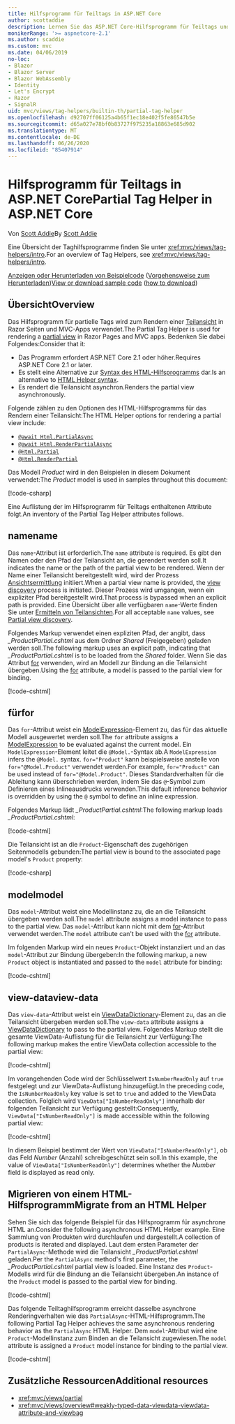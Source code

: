 ```yaml
---
title: Hilfsprogramm für Teiltags in ASP.NET Core
author: scottaddie
description: Lernen Sie das ASP.NET Core-Hilfsprogramm für Teiltags und die Rolle seiner Attribute beim Rendern einer Teilansicht kennen.
monikerRange: '>= aspnetcore-2.1'
ms.author: scaddie
ms.custom: mvc
ms.date: 04/06/2019
no-loc:
- Blazor
- Blazor Server
- Blazor WebAssembly
- Identity
- Let's Encrypt
- Razor
- SignalR
uid: mvc/views/tag-helpers/builtin-th/partial-tag-helper
ms.openlocfilehash: d92707ff06125a4b65f1ec18e402f5fe86547b5e
ms.sourcegitcommit: d65a027e78bf0b83727f975235a18863e685d902
ms.translationtype: MT
ms.contentlocale: de-DE
ms.lasthandoff: 06/26/2020
ms.locfileid: "85407914"
---
```

# <a name="partial-tag-helper-in-aspnet-core"></a><span data-ttu-id="2d496-103">Hilfsprogramm für Teiltags in ASP.NET Core</span><span class="sxs-lookup"><span data-stu-id="2d496-103">Partial Tag Helper in ASP.NET Core</span></span>

<span data-ttu-id="2d496-104">Von [Scott Addie](https://github.com/scottaddie)</span><span class="sxs-lookup"><span data-stu-id="2d496-104">By [Scott Addie](https://github.com/scottaddie)</span></span>

<span data-ttu-id="2d496-105">Eine Übersicht der Taghilfsprogramme finden Sie unter <xref:mvc/views/tag-helpers/intro>.</span><span class="sxs-lookup"><span data-stu-id="2d496-105">For an overview of Tag Helpers, see <xref:mvc/views/tag-helpers/intro>.</span></span>

<span data-ttu-id="2d496-106">[Anzeigen oder Herunterladen von Beispielcode](https://github.com/dotnet/AspNetCore.Docs/tree/master/aspnetcore/mvc/views/tag-helpers/built-in/samples) ([Vorgehensweise zum Herunterladen](xref:index#how-to-download-a-sample))</span><span class="sxs-lookup"><span data-stu-id="2d496-106">[View or download sample code](https://github.com/dotnet/AspNetCore.Docs/tree/master/aspnetcore/mvc/views/tag-helpers/built-in/samples) ([how to download](xref:index#how-to-download-a-sample))</span></span>

## <a name="overview"></a><span data-ttu-id="2d496-107">Übersicht</span><span class="sxs-lookup"><span data-stu-id="2d496-107">Overview</span></span>

<span data-ttu-id="2d496-108">Das Hilfsprogramm für partielle Tags wird zum Rendern einer [Teilansicht](xref:mvc/views/partial) in Razor Seiten und MVC-Apps verwendet.</span><span class="sxs-lookup"><span data-stu-id="2d496-108">The Partial Tag Helper is used for rendering a [partial view](xref:mvc/views/partial) in Razor Pages and MVC apps.</span></span> <span data-ttu-id="2d496-109">Bedenken Sie dabei Folgendes:</span><span class="sxs-lookup"><span data-stu-id="2d496-109">Consider that it:</span></span>

* <span data-ttu-id="2d496-110">Das Programm erfordert ASP.NET Core 2.1 oder höher.</span><span class="sxs-lookup"><span data-stu-id="2d496-110">Requires ASP.NET Core 2.1 or later.</span></span>
* <span data-ttu-id="2d496-111">Es stellt eine Alternative zur [Syntax des HTML-Hilfsprogramms](xref:mvc/views/partial#reference-a-partial-view) dar.</span><span class="sxs-lookup"><span data-stu-id="2d496-111">Is an alternative to [HTML Helper syntax](xref:mvc/views/partial#reference-a-partial-view).</span></span>
* <span data-ttu-id="2d496-112">Es rendert die Teilansicht asynchron.</span><span class="sxs-lookup"><span data-stu-id="2d496-112">Renders the partial view asynchronously.</span></span>

<span data-ttu-id="2d496-113">Folgende zählen zu den Optionen des HTML-Hilfsprogramms für das Rendern einer Teilansicht:</span><span class="sxs-lookup"><span data-stu-id="2d496-113">The HTML Helper options for rendering a partial view include:</span></span>

* [`@await Html.PartialAsync`](/dotnet/api/microsoft.aspnetcore.mvc.rendering.htmlhelperpartialextensions.partialasync)
* [`@await Html.RenderPartialAsync`](/dotnet/api/microsoft.aspnetcore.mvc.rendering.htmlhelperpartialextensions.renderpartialasync)
* [`@Html.Partial`](/dotnet/api/microsoft.aspnetcore.mvc.rendering.htmlhelperpartialextensions.partial)
* [`@Html.RenderPartial`](/dotnet/api/microsoft.aspnetcore.mvc.rendering.htmlhelperpartialextensions.renderpartial)

<span data-ttu-id="2d496-114">Das Modell *Product* wird in den Beispielen in diesem Dokument verwendet:</span><span class="sxs-lookup"><span data-stu-id="2d496-114">The *Product* model is used in samples throughout this document:</span></span>

[!code-csharp[](samples/TagHelpersBuiltIn/Models/Product.cs)]

<span data-ttu-id="2d496-115">Eine Auflistung der im Hilfsprogramm für Teiltags enthaltenen Attribute folgt.</span><span class="sxs-lookup"><span data-stu-id="2d496-115">An inventory of the Partial Tag Helper attributes follows.</span></span>

## <a name="name"></a><span data-ttu-id="2d496-116">name</span><span class="sxs-lookup"><span data-stu-id="2d496-116">name</span></span>

<span data-ttu-id="2d496-117">Das `name`-Attribut ist erforderlich.</span><span class="sxs-lookup"><span data-stu-id="2d496-117">The `name` attribute is required.</span></span> <span data-ttu-id="2d496-118">Es gibt den Namen oder den Pfad der Teilansicht an, die gerendert werden soll.</span><span class="sxs-lookup"><span data-stu-id="2d496-118">It indicates the name or the path of the partial view to be rendered.</span></span> <span data-ttu-id="2d496-119">Wenn der Name einer Teilansicht bereitgestellt wird, wird der Prozess [Ansichtsermittlung](xref:mvc/views/overview#view-discovery) initiiert.</span><span class="sxs-lookup"><span data-stu-id="2d496-119">When a partial view name is provided, the [view discovery](xref:mvc/views/overview#view-discovery) process is initiated.</span></span> <span data-ttu-id="2d496-120">Dieser Prozess wird umgangen, wenn ein expliziter Pfad bereitgestellt wird.</span><span class="sxs-lookup"><span data-stu-id="2d496-120">That process is bypassed when an explicit path is provided.</span></span> <span data-ttu-id="2d496-121">Eine Übersicht über alle verfügbaren `name`-Werte finden Sie unter [Ermitteln von Teilansichten](xref:mvc/views/partial#partial-view-discovery).</span><span class="sxs-lookup"><span data-stu-id="2d496-121">For all acceptable `name` values, see [Partial view discovery](xref:mvc/views/partial#partial-view-discovery).</span></span>

<span data-ttu-id="2d496-122">Folgendes Markup verwendet einen expliziten Pfad, der angibt, dass *_ProductPartial.cshtml* aus dem Ordner *Shared* (Freigegeben) geladen werden soll.</span><span class="sxs-lookup"><span data-stu-id="2d496-122">The following markup uses an explicit path, indicating that *_ProductPartial.cshtml* is to be loaded from the *Shared* folder.</span></span> <span data-ttu-id="2d496-123">Wenn Sie das Attribut [for](#for) verwenden, wird an Modell zur Bindung an die Teilansicht übergeben.</span><span class="sxs-lookup"><span data-stu-id="2d496-123">Using the [for](#for) attribute, a model is passed to the partial view for binding.</span></span>

[!code-cshtml[](samples/TagHelpersBuiltIn/Pages/Product.cshtml?name=snippet_Name)]

## <a name="for"></a><span data-ttu-id="2d496-124">für</span><span class="sxs-lookup"><span data-stu-id="2d496-124">for</span></span>

<span data-ttu-id="2d496-125">Das `for`-Attribut weist ein [ModelExpression](/dotnet/api/microsoft.aspnetcore.mvc.viewfeatures.modelexpression)-Element zu, das für das aktuelle Modell ausgewertet werden soll.</span><span class="sxs-lookup"><span data-stu-id="2d496-125">The `for` attribute assigns a [ModelExpression](/dotnet/api/microsoft.aspnetcore.mvc.viewfeatures.modelexpression) to be evaluated against the current model.</span></span> <span data-ttu-id="2d496-126">Ein `ModelExpression`-Element leitet die `@Model.`-Syntax ab.</span><span class="sxs-lookup"><span data-stu-id="2d496-126">A `ModelExpression` infers the `@Model.` syntax.</span></span> <span data-ttu-id="2d496-127">`for="Product"` kann beispielsweise anstelle von `for="@Model.Product"` verwendet werden.</span><span class="sxs-lookup"><span data-stu-id="2d496-127">For example, `for="Product"` can be used instead of `for="@Model.Product"`.</span></span> <span data-ttu-id="2d496-128">Dieses Standardverhalten für die Ableitung kann überschrieben werden, indem Sie das `@`-Symbol zum Definieren eines Inlineausdrucks verwenden.</span><span class="sxs-lookup"><span data-stu-id="2d496-128">This default inference behavior is overridden by using the `@` symbol to define an inline expression.</span></span>

<span data-ttu-id="2d496-129">Folgendes Markup lädt *_ProductPartial.cshtml*:</span><span class="sxs-lookup"><span data-stu-id="2d496-129">The following markup loads *_ProductPartial.cshtml*:</span></span>

[!code-cshtml[](samples/TagHelpersBuiltIn/Pages/Product.cshtml?name=snippet_For)]

<span data-ttu-id="2d496-130">Die Teilansicht ist an die `Product`-Eigenschaft des zugehörigen Seitenmodells gebunden:</span><span class="sxs-lookup"><span data-stu-id="2d496-130">The partial view is bound to the associated page model's `Product` property:</span></span>

[!code-csharp[](samples/TagHelpersBuiltIn/Pages/Product.cshtml.cs?highlight=8)]

## <a name="model"></a><span data-ttu-id="2d496-131">model</span><span class="sxs-lookup"><span data-stu-id="2d496-131">model</span></span>

<span data-ttu-id="2d496-132">Das `model`-Attribut weist eine Modellinstanz zu, die an die Teilansicht übergeben werden soll.</span><span class="sxs-lookup"><span data-stu-id="2d496-132">The `model` attribute assigns a model instance to pass to the partial view.</span></span> <span data-ttu-id="2d496-133">Das `model`-Attribut kann nicht mit dem [for](#for)-Attribut verwendet werden.</span><span class="sxs-lookup"><span data-stu-id="2d496-133">The `model` attribute can't be used with the [for](#for) attribute.</span></span>

<span data-ttu-id="2d496-134">Im folgenden Markup wird ein neues `Product`-Objekt instanziiert und an das `model`-Attribut zur Bindung übergeben:</span><span class="sxs-lookup"><span data-stu-id="2d496-134">In the following markup, a new `Product` object is instantiated and passed to the `model` attribute for binding:</span></span>

[!code-cshtml[](samples/TagHelpersBuiltIn/Pages/Product.cshtml?name=snippet_Model)]

## <a name="view-data"></a><span data-ttu-id="2d496-135">view-data</span><span class="sxs-lookup"><span data-stu-id="2d496-135">view-data</span></span>

<span data-ttu-id="2d496-136">Das `view-data`-Attribut weist ein [ViewDataDictionary](/dotnet/api/microsoft.aspnetcore.mvc.viewfeatures.viewdatadictionary)-Element zu, das an die Teilansicht übergeben werden soll.</span><span class="sxs-lookup"><span data-stu-id="2d496-136">The `view-data` attribute assigns a [ViewDataDictionary](/dotnet/api/microsoft.aspnetcore.mvc.viewfeatures.viewdatadictionary) to pass to the partial view.</span></span> <span data-ttu-id="2d496-137">Folgendes Markup stellt die gesamte ViewData-Auflistung für die Teilansicht zur Verfügung:</span><span class="sxs-lookup"><span data-stu-id="2d496-137">The following markup makes the entire ViewData collection accessible to the partial view:</span></span>

[!code-cshtml[](samples/TagHelpersBuiltIn/Pages/Product.cshtml?name=snippet_ViewData&highlight=5-)]

<span data-ttu-id="2d496-138">Im vorangehenden Code wird der Schlüsselwert `IsNumberReadOnly` auf `true` festgelegt und zur ViewData-Auflistung hinzugefügt.</span><span class="sxs-lookup"><span data-stu-id="2d496-138">In the preceding code, the `IsNumberReadOnly` key value is set to `true` and added to the ViewData collection.</span></span> <span data-ttu-id="2d496-139">Folglich wird `ViewData["IsNumberReadOnly"]` innerhalb der folgenden Teilansicht zur Verfügung gestellt:</span><span class="sxs-lookup"><span data-stu-id="2d496-139">Consequently, `ViewData["IsNumberReadOnly"]` is made accessible within the following partial view:</span></span>

[!code-cshtml[](samples/TagHelpersBuiltIn/Pages/Shared/_ProductViewDataPartial.cshtml?highlight=5)]

<span data-ttu-id="2d496-140">In diesem Beispiel bestimmt der Wert von `ViewData["IsNumberReadOnly"]`, ob das Feld *Number* (Anzahl) schreibgeschützt sein soll.</span><span class="sxs-lookup"><span data-stu-id="2d496-140">In this example, the value of `ViewData["IsNumberReadOnly"]` determines whether the *Number* field is displayed as read only.</span></span>

## <a name="migrate-from-an-html-helper"></a><span data-ttu-id="2d496-141">Migrieren von einem HTML-Hilfsprogramm</span><span class="sxs-lookup"><span data-stu-id="2d496-141">Migrate from an HTML Helper</span></span>

<span data-ttu-id="2d496-142">Sehen Sie sich das folgende Beispiel für das Hilfsprogramm für asynchrone HTML an.</span><span class="sxs-lookup"><span data-stu-id="2d496-142">Consider the following asynchronous HTML Helper example.</span></span> <span data-ttu-id="2d496-143">Eine Sammlung von Produkten wird durchlaufen und dargestellt.</span><span class="sxs-lookup"><span data-stu-id="2d496-143">A collection of products is iterated and displayed.</span></span> <span data-ttu-id="2d496-144">Laut dem ersten Parameter der `PartialAsync`-Methode wird die Teilansicht *_ProductPartial.cshtml* geladen.</span><span class="sxs-lookup"><span data-stu-id="2d496-144">Per the `PartialAsync` method's first parameter, the *_ProductPartial.cshtml* partial view is loaded.</span></span> <span data-ttu-id="2d496-145">Eine Instanz des `Product`-Modells wird für die Bindung an die Teilansicht übergeben.</span><span class="sxs-lookup"><span data-stu-id="2d496-145">An instance of the `Product` model is passed to the partial view for binding.</span></span>

[!code-cshtml[](samples/TagHelpersBuiltIn/Pages/Products.cshtml?name=snippet_HtmlHelper&highlight=3)]

<span data-ttu-id="2d496-146">Das folgende Teiltaghilfsprogramm erreicht dasselbe asynchrone Renderingverhalten wie das `PartialAsync`-HTML-Hilfsprogramm.</span><span class="sxs-lookup"><span data-stu-id="2d496-146">The following Partial Tag Helper achieves the same asynchronous rendering behavior as the `PartialAsync` HTML Helper.</span></span> <span data-ttu-id="2d496-147">Dem `model`-Attribut wird eine `Product`-Modellinstanz zum Binden an die Teilansicht zugewiesen.</span><span class="sxs-lookup"><span data-stu-id="2d496-147">The `model` attribute is assigned a `Product` model instance for binding to the partial view.</span></span>

[!code-cshtml[](samples/TagHelpersBuiltIn/Pages/Products.cshtml?name=snippet_TagHelper&highlight=3)]

## <a name="additional-resources"></a><span data-ttu-id="2d496-148">Zusätzliche Ressourcen</span><span class="sxs-lookup"><span data-stu-id="2d496-148">Additional resources</span></span>

* <xref:mvc/views/partial>
* <xref:mvc/views/overview#weakly-typed-data-viewdata-viewdata-attribute-and-viewbag>
